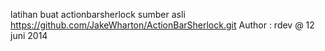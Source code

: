 latihan buat actionbarsherlock
sumber asli https://github.com/JakeWharton/ActionBarSherlock.git
Author : rdev @ 12 juni 2014